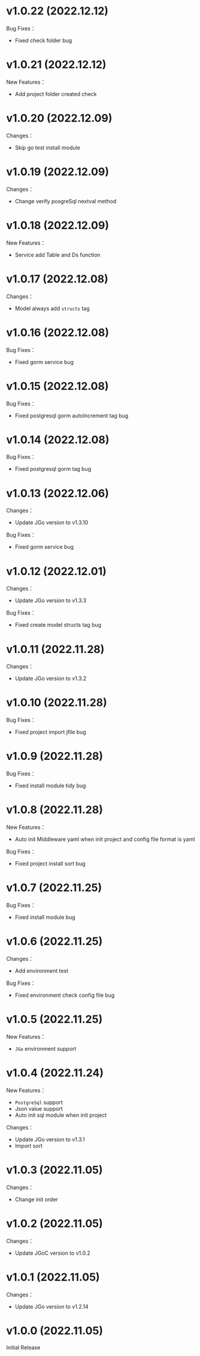 # v1.0.22 (2022.12.12)
Bug Fixes：
* Fixed check folder bug

# v1.0.21 (2022.12.12)
New Features：
* Add project folder created check

# v1.0.20 (2022.12.09)
Changes：
* Skip go test install module

# v1.0.19 (2022.12.09)
Changes：
* Change verify posgreSql nextval method

# v1.0.18 (2022.12.09)
New Features：
* Service add Table and Ds function

# v1.0.17 (2022.12.08)
Changes：
* Model always add `structs` tag

# v1.0.16 (2022.12.08)
Bug Fixes：
* Fixed gorm service bug

# v1.0.15 (2022.12.08)
Bug Fixes：
* Fixed postgresql gorm autoIncrement tag bug

# v1.0.14 (2022.12.08)
Bug Fixes：
* Fixed postgresql gorm tag bug

# v1.0.13 (2022.12.06)
Changes：
* Update JGo version to v1.3.10

Bug Fixes：
* Fixed gorm service bug

# v1.0.12 (2022.12.01)
Changes：
* Update JGo version to v1.3.3

Bug Fixes：
* Fixed create model structs tag bug

# v1.0.11 (2022.11.28)
Changes：
* Update JGo version to v1.3.2

# v1.0.10 (2022.11.28)
Bug Fixes：
* Fixed project import jfile bug

# v1.0.9 (2022.11.28)
Bug Fixes：
* Fixed install module tidy bug

# v1.0.8 (2022.11.28)
New Features：
* Auto init Middleware yaml when init project and config file format is yaml

Bug Fixes：
* Fixed project install sort bug

# v1.0.7 (2022.11.25)
Bug Fixes：
* Fixed install module bug

# v1.0.6 (2022.11.25)
Changes：
* Add environment test

Bug Fixes：
* Fixed environment check config file bug

# v1.0.5 (2022.11.25)
New Features：
* `JGo` environment support

# v1.0.4 (2022.11.24)
New Features：
* `PostgreSql` support
* Json value support
* Auto init sql module when init project

Changes：
* Update JGo version to v1.3.1
* Import sort

# v1.0.3 (2022.11.05)
Changes：
* Change init order

# v1.0.2 (2022.11.05)
Changes：
* Update JGoC version to v1.0.2

# v1.0.1 (2022.11.05)
Changes：
* Update JGo version to v1.2.14

# v1.0.0 (2022.11.05)
Initial Release